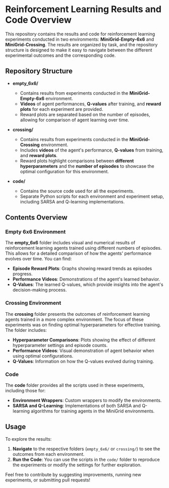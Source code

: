 # Reinforcement Learning Results and Code Overview

This repository contains the results and code for reinforcement learning experiments conducted in two environments: **MiniGrid-Empty-6x6** and **MiniGrid-Crossing**. The results are organized by task, and the repository structure is designed to make it easy to navigate between the different experimental outcomes and the corresponding code.

## Repository Structure

- **empty_6x6/**
  - Contains results from experiments conducted in the **MiniGrid-Empty-6x6** environment.
  - **Videos** of agent performances, **Q-values** after training, and **reward plots** for each experiment are provided.
  - Reward plots are separated based on the number of episodes, allowing for comparison of agent learning over time.

- **crossing/**
  - Contains results from experiments conducted in the **MiniGrid-Crossing** environment.
  - Includes **videos** of the agent's performance, **Q-values** from training, and **reward plots**.
  - Reward plots highlight comparisons between **different hyperparameters** and the **number of episodes** to showcase the optimal configuration for this environment.

- **code/**
  - Contains the source code used for all the experiments.
  - Separate Python scripts for each environment and experiment setup, including SARSA and Q-learning implementations.

## Contents Overview

### Empty 6x6 Environment
The **empty_6x6** folder includes visual and numerical results of reinforcement learning agents trained using different numbers of episodes. This allows for a detailed comparison of how the agents' performance evolves over time. You can find:

- **Episode Reward Plots**: Graphs showing reward trends as episodes progress.
- **Performance Videos**: Demonstrations of the agent's learned behavior.
- **Q-Values**: The learned Q-values, which provide insights into the agent's decision-making process.

### Crossing Environment
The **crossing** folder presents the outcomes of reinforcement learning agents trained in a more complex environment. The focus of these experiments was on finding optimal hyperparameters for effective training. The folder includes:

- **Hyperparameter Comparisons**: Plots showing the effect of different hyperparameter settings and episode counts.
- **Performance Videos**: Visual demonstration of agent behavior when using optimal configurations.
- **Q-Values**: Information on how the Q-values evolved during training.

### Code
The **code** folder provides all the scripts used in these experiments, including those for:

- **Environment Wrappers**: Custom wrappers to modify the environments.
- **SARSA and Q-Learning**: Implementations of both SARSA and Q-learning algorithms for training agents in the MiniGrid environments.

## Usage
To explore the results:
1. **Navigate** to the respective folders (`empty_6x6/` or `crossing/`) to see the outcomes from each environment.
2. **Run the Code**: You can use the scripts in the `code/` folder to reproduce the experiments or modify the settings for further exploration.

Feel free to contribute by suggesting improvements, running new experiments, or submitting pull requests!

